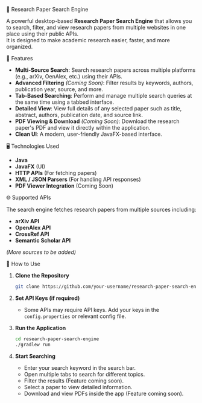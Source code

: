📄 Research Paper Search Engine

A powerful desktop-based **Research Paper Search Engine** that allows you to search, filter, and view research papers from multiple websites in one place using their public APIs.  
It is designed to make academic research easier, faster, and more organized.

🚀 Features

- **Multi-Source Search**: Search research papers across multiple platforms (e.g., arXiv, OenAlex, etc.) using their APIs.
- **Advanced Filtering** *(Coming Soon)*: Filter results by keywords, authors, publication year, source, and more.
- **Tab-Based Searching**: Perform and manage multiple search queries at the same time using a tabbed interface.
- **Detailed View**: View full details of any selected paper such as title, abstract, authors, publication date, and source link.
- **PDF Viewing & Download** *(Coming Soon)*: Download the research paper's PDF and view it directly within the application.
- **Clean UI**: A modern, user-friendly JavaFX-based interface.

🖥️ Technologies Used

- **Java**
- **JavaFX** (UI)
- **HTTP APIs** (For fetching papers)
- **XML / JSON Parsers** (For handling API responses)
- **PDF Viewer Integration** (Coming Soon)

🌐 Supported APIs

The search engine fetches research papers from multiple sources including:

- **arXiv API**
- **OpenAlex API**
- **CrossRef API**
- **Semantic Scholar API**

*(More sources to be added)*


📂 How to Use

1. **Clone the Repository**
   ```bash
   git clone https://github.com/your-username/research-paper-search-engine.git
   ```

2. **Set API Keys (if required)**
   - Some APIs may require API keys. Add your keys in the `config.properties` or relevant config file.

3. **Run the Application**
   ```bash
   cd research-paper-search-engine
   ./gradlew run
   ```

4. **Start Searching**
   - Enter your search keyword in the search bar.
   - Open multiple tabs to search for different topics.
   - Filter the results (Feature coming soon).
   - Select a paper to view detailed information.
   - Download and view PDFs inside the app (Feature coming soon).
